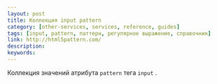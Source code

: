 ```yaml
---
layout: post
title: Коллекция input pattern
category: [other-services, services, reference, guides]
tags: [input, pattern, паттерн, регулярное выражение, справочник]
link: http://html5pattern.com/
description:
keywords:
---
```


<p>Коллекция значений атрибута <code>pattern</code>
 тега <code>input</code>
.</p>
